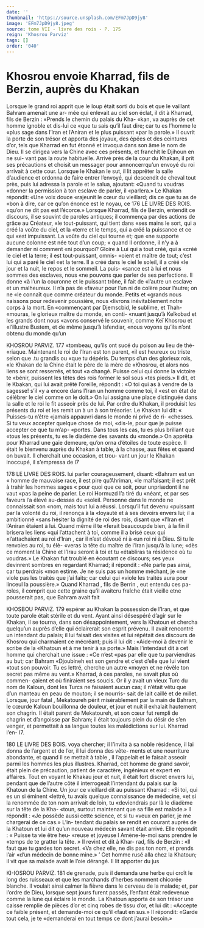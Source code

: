 ```yaml
---
date: ''
thumbnail: 'https://source.unsplash.com/EFm7JpD9jy8'
image: 'EFm7JpD9jy8.jpeg'
source: tome VII - livre des rois - P. 175
reign: 'Khosrou Parviz'
tags: []
order: '040'
---
```


# Khosrou envoie Kharrad, fils de Berzin, auprès du Khakan

Lorsque le grand roi apprit que le loup était sorti du bois et que le vaillant Bahram amenait une ar- mée qui enlevait au ciel son éclat, il dit à Kharrad,
fils de Berzin : «Prends le chemin du palais du Kha- «kan, va auprès de cet homme ignoble et dis-lui ce «que tu sais qu’il faut dire; car tu es l’homme le
«plus sage dans l’lran et l’Aniran et le plus puissant
«par la parole.» Il ouvrit la porte de son trésor et apporta des joyaux, des épées et des ceintures d’or,
tels que Kharrad en fut étonné et invoqua dans son âme le nom de Dieu. Il se dirigea vers la Chine avec ces présents, et franchit le Djihoun en ne sui- vant pas la route habituelle. Arrivé près de la cour du Khakan, il prit ses précautions et choisit un messager pour annoncerrqu’un envoyé du roi arrivait
à cette cour.
Lorsque le Khakan le sut, il lit apprêter la salle d’audience et ordonna de faire entrer l’envoyé, qui
descendit de cheval tout près, puis lui adressa la parole et le salua, ajoutant: «Quand tu voudras «donner la permission à ton esclave de parler, il «parlera.» Le Khakan répondit: «Une voix douce «rajeunit le cœur du vieillard; dis ce que tu as de «bon à dire, car ce qu’on énonce est le noyau, ce
176 LE LIVRE DES ROIS. «qu’on ne dit pas est l’écorce.» Lorsque Kharrad,
fils de Berzin, entendit ce discours, il se souvint de paroles antiques; il commença par des actions de grâce au Créateur, «le tout-puissant, qui tient dans
«ses mains le sort, qui a créé la voûte du ciel, et la
«terre et le temps, qui a créé la puissance et ce qui
«est impuissant. La voûte du ciel qui tourne et; que «ne supporte aucune colonne est née tout d’un coup;
« quand Il ordonne, il n’y a à demander ni comment
«ni pourquoi? Gloire à Lui qui a tout créé, qui a
«créé le ciel et la terre; il est tout-puissant, omnis- «oient et maître de tout; c’est lui qui a paré le ciel
«et la terre. Il a créé dans le ciel le soleil, il a créé
«le jour et la nuit, le repos et le sommeil. La puis- «sance est à lui et nous sommes des esclaves, nous «ne pouvons que parler de ses perfections. Il donne «à l’un la couronne et le puissant trône, il fait de «l’autre un esclave et un malheureux. Il n’a pas de «faveur pour l’un ni de colère pour l’autre; on ne
«le connaît que comme créateur du monde. Petits et «grands nous naissons pour redevenir poussière, nous «livrons inévitablement notre corps à la mort. En «commençant par Djemscbid, le sublime, et Thah- «mouras, le glorieux maître du monde, en conti- «nuant jusqu’à Keîkobad et les grands dont nous
«avons conservé le souvenir, comme Keï Khosrou et «l’illustre Bustem, et de même jusqu’à lsfendiar,
«nous voyons qu’ils n’ont obtenu du monde qu’un

KHOSROU PARVIZ. 177 «tombeau, qu’ils ont sucé du poison au lieu de thé-
«riaque. Maintenant le roi de l’Iran est ton parent, «il est heureux ou triste selon que .tu grandis ou «que tu dépéris. Du temps d’un des glorieux rois,
«le Khakan de la Chine était le père de la mère de «Khosrou, et alors nos liens se sont resserrés, et tout
«a changé. Puisse celui qui donne la victoire te «bénir, puissent les têtes des rois former le sol sous «tes pieds.»
Il dit, et le Kbakan, qui lui avait prêté l’oreille,
répondit : «O toi qui as à vendre de la sagesse! s’il
«y a encore dans l’Iran un homme comme toi, il
«est en état de célébrer le ciel comme on le doit.» On
lui assigna une place distinguée dans la salle et le
roi le fit asseoir près de lui. Par ordre du Khakan,
il produisit les présents du roi et les remit un à un
à son trésorier. Le Khakan lui dit: « Puisses-tu n’être
«jamais appauvri dans le monde ni privé de ri-
«chesses. Si tu veux accepter quelque chose de moi,
«dis-le, pour que je puisse accepter ce que tu m’ap-
«portes. Dans tous les cas, tu es plus brillant que
«tous les présents, tu es le diadème des savants du «monde.»
On apprêta pour Kharrad une gaie demeure, qu’on
orna d’étoiles de toute espèce. Il était le bienvenu
auprès du Khakan à table, à la chasse, aux fêtes et quand on buvait. Il cherchait une occasion, et trou- vant un jour le Khakan inoccupé, il s’empressa de
l7

178 LE LIVRE DES ROIS.
lui parler courageusement, disant: «Bahram est un « homme de mauvaise race, il est pire qu’Ahriman,
«le malfaisant; il est prêt à trahir les hommes sages
« pour quoi que ce soit, pour unpriædont il ne vaut «pas la peine de parler. Le roi Hormuzd l’a tiré du «néant, et par ses faveurs l’a élevé au-dessas du
«soleil. Personne dans le monde ne connaissait son «nom, mais tout lui a réussi. Lorsqu’il fut devenu «puissant par la volonté du roi, il renonça à la «loyauté et à ses devoirs envers lui; il a ambitionné «sans hésiter la dignité de roi des rois, disant que
«l’Iran et l’Aniran étaient à lui. Quand même il te
«ferait beaucoupde bien, à la fin il brisera les liens «qui l’attachent à toi, comme il a brisé ceux qui «l’attachaient au roi d’Iran , car il n’est dévoué ni à
«un roi ni à Dieu. Si tu le renvoies au roi, tu élè- «veras la tête du maître de l’Iran jusqu’à la lune;
«dès ce moment la Chine et l’Irau seront à toi et tu «établiras ta résidence où tu voudras.»
Le Khakan fut troublé en écoutant ce discours;
ses yeux devinrent sombres en regardant Kharrad; il répondit : «Ne parle pas ainsi, car tu perdrais «mon estime. Je ne suis pas un homme méchant, je
«ne viole pas les traités que j’ai faits; car celui qui
«viole les traités aura pour linceul la poussière.»
Quand Kharrad , fils de Berrin , eut entendu ces pa- roles, il comprit que cette graine qu’il avaitcru fraîche
était vieille etne pousserait pas, que Bahram avait fait

KHOSBOU PARVIZ. 179 espérer au Khakan la possession de l’lran, et que
toute parole était stérile et du vent.
Ayant ainsi désespéré d’agir sur le Khakan, il se
tourna, dans son désappointement, vers la Khatoun et chercha quelqu’un auprès d’elle qui éclairerait
son esprit prévenu. Il avait rencontré un intendant du palais; il lui faisait des visites et lui répétait des discours de Khosrou qui charmaient ce mécréant; puis il lui dit : «Aide-moi à devenir le scribe de la «Khatoun et à me tenir à sa porte.» Mais l’intendaut
dit à cet homme qui cherchait une issue : «Ce n’est «pas par elle que tu parviendras au but; car Bahram «Djoubineh est son gendre et c’est d’elle que lui vient
«tout son pouvoir. Tu es lettré, cherche un autre «moyen et ne révèle ton secret pas même au vent.» Kharrad, à ces paroles, ne savait plus où commen- çaient et où finiraient ses soucis.
Or il y avait un vieux Turc du nom de Kaloun, dont les Turcs ne faisaient aucun cas; il n’était vêtu
que d’un manteau en peau de mouton; il se nourris- sait de lait caillé et de millet. Lorsque, jour fatal , Mekatoureh périt misérablement par la main de Bahram, le cœurde Kaloun bouillonna de douleur, et jour et nuit il exhalait hautement son chagrin. Il était parent de Mekatoureh, et son cœur fut rempli
de chagrin et d’angoisse par Bahram; il était toujours plein du désir de s’en venger, et permettait à sa langue toutes les malédictions sur lui. Kharrad l’en-
I7.

180 LE LIVRE DES BOIS.
voya chercher; il l’invita à sa noble résidence, il lai
donna de l’argent et de l’or, il lui donna des vête-
ments et une nourriture abondante, et quand il se mettait à table , il l’appelait et le faisait asseoir parmi
les hommes les plus illustres.
Kharrad, cet homme de grand savoir, était plein
de précaution, patient de caractère, ingénieux et expert en affaires. Tout en voyant le Khakau jour et nuit, il était fort discret envers lui, pendant que de l’autre côté il interrogeait l’intendant du palais sur la
Khatoun de la Chine. Un jour ce vieillard dit au puissant Kharrad : «Si toi, qui es un si éminent «lettré, tu avais quelque connaissance de médecine,
«et si la renommée de ton nom arrivait de loin, tu «deviendrais par là le diadème sur la tête de la Kha- «toun, surtout maintenant que sa fille est malade.»
Il répondit : «Je possède aussi cette science, et si tu «veux en parler, je me chargerai de ce cas.» L’in- tendant du palais se rendit en courant auprès de la Khatoun et lui dit qu’un nouveau médecin savant
était arrivé. Elle répondit : « Puisse ta vie être heu-
«reuse et joyeuse l Amène-le-moi sans prendre le «temps de te gratter la tête. » Il revint et dit à Khar- rad, fils de Berzin : «Il faut que tu gardes ton secret. «Va chez elle, ne dis pas ton nom, et prends l’air «d’un médecin de bonne mine.» ’
Cet homme rusé alla chez la Khatoun; il vit que sa malade avait le l’oie dérangé. Il lit apporter du jus

KI-IOSROU PARVIZ. 181 de grenade, puis il demanda une herbe qui croît le
long des ruisseaux et que les marchands d’herbes nomment chicorée blanche. Il voulait ainsi calmer la fièvre dans le cerveau de la malade; et, par l’ordre de Dieu, lorsque sept jours furent passés, l’enfant était redevenue comme la lune qui éclaire le monde. La Khatoun apporta de son trésor une caisse remplie de pièces d’or et cinq robes de tissu d’or, et lui dit : «Accepte ce faible présent, et demande-moi ce qu’il «faut en sus.» Il répondit: «Garde tout cela, je te «demanderai en tout temps ce dont j’aurai besoin.»
